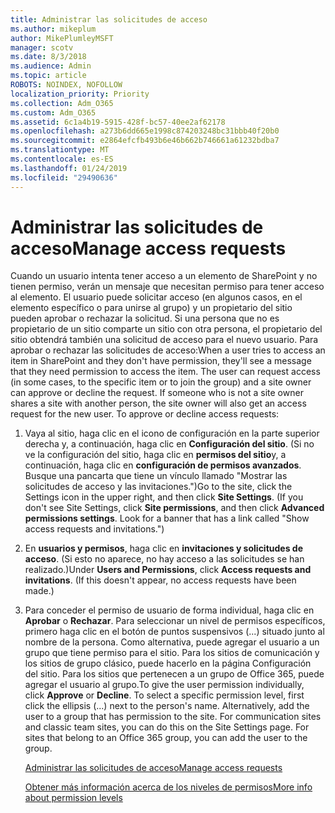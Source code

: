 ```yaml
---
title: Administrar las solicitudes de acceso
ms.author: mikeplum
author: MikePlumleyMSFT
manager: scotv
ms.date: 8/3/2018
ms.audience: Admin
ms.topic: article
ROBOTS: NOINDEX, NOFOLLOW
localization_priority: Priority
ms.collection: Adm_O365
ms.custom: Adm_O365
ms.assetid: 6c1a4b19-5915-428f-bc57-40ee2af62178
ms.openlocfilehash: a273b6dd665e1998c874203248bc31bbb40f20b0
ms.sourcegitcommit: e2864efcfb493b6e46b662b746661a61232bdba7
ms.translationtype: MT
ms.contentlocale: es-ES
ms.lasthandoff: 01/24/2019
ms.locfileid: "29490636"
---
```

# <a name="manage-access-requests"></a><span data-ttu-id="f9e1e-102">Administrar las solicitudes de acceso</span><span class="sxs-lookup"><span data-stu-id="f9e1e-102">Manage access requests</span></span>

<span data-ttu-id="f9e1e-p101">Cuando un usuario intenta tener acceso a un elemento de SharePoint y no tienen permiso, verán un mensaje que necesitan permiso para tener acceso al elemento. El usuario puede solicitar acceso (en algunos casos, en el elemento específico o para unirse al grupo) y un propietario del sitio pueden aprobar o rechazar la solicitud. Si una persona que no es propietario de un sitio comparte un sitio con otra persona, el propietario del sitio obtendrá también una solicitud de acceso para el nuevo usuario. Para aprobar o rechazar las solicitudes de acceso:</span><span class="sxs-lookup"><span data-stu-id="f9e1e-p101">When a user tries to access an item in SharePoint and they don't have permission, they'll see a message that they need permission to access the item. The user can request access (in some cases, to the specific item or to join the group) and a site owner can approve or decline the request. If someone who is not a site owner shares a site with another person, the site owner will also get an access request for the new user. To approve or decline access requests:</span></span>
  
1. <span data-ttu-id="f9e1e-p102">Vaya al sitio, haga clic en el icono de configuración en la parte superior derecha y, a continuación, haga clic en **Configuración del sitio**. (Si no ve la configuración del sitio, haga clic en **permisos del sitio**y, a continuación, haga clic en **configuración de permisos avanzados**. Busque una pancarta que tiene un vínculo llamado "Mostrar las solicitudes de acceso y las invitaciones.")</span><span class="sxs-lookup"><span data-stu-id="f9e1e-p102">Go to the site, click the Settings icon in the upper right, and then click **Site Settings**. (If you don't see Site Settings, click **Site permissions**, and then click **Advanced permissions settings**. Look for a banner that has a link called "Show access requests and invitations.")</span></span>
    
2. <span data-ttu-id="f9e1e-p103">En **usuarios y permisos**, haga clic en **invitaciones y solicitudes de acceso**. (Si esto no aparece, no hay acceso a las solicitudes se han realizado.)</span><span class="sxs-lookup"><span data-stu-id="f9e1e-p103">Under **Users and Permissions**, click **Access requests and invitations**. (If this doesn't appear, no access requests have been made.)</span></span>
    
3. <span data-ttu-id="f9e1e-p104">Para conceder el permiso de usuario de forma individual, haga clic en **Aprobar** o **Rechazar**. Para seleccionar un nivel de permisos específicos, primero haga clic en el botón de puntos suspensivos (...) situado junto al nombre de la persona. Como alternativa, puede agregar el usuario a un grupo que tiene permiso para el sitio. Para los sitios de comunicación y los sitios de grupo clásico, puede hacerlo en la página Configuración del sitio. Para los sitios que pertenecen a un grupo de Office 365, puede agregar el usuario al grupo.</span><span class="sxs-lookup"><span data-stu-id="f9e1e-p104">To give the user permission individually, click **Approve** or **Decline**. To select a specific permission level, first click the ellipsis (...) next to the person's name. Alternatively, add the user to a group that has permission to the site. For communication sites and classic team sites, you can do this on the Site Settings page. For sites that belong to an Office 365 group, you can add the user to the group.</span></span>
    
    [<span data-ttu-id="f9e1e-117">Administrar las solicitudes de acceso</span><span class="sxs-lookup"><span data-stu-id="f9e1e-117">Manage access requests </span></span>](https://go.microsoft.com/fwlink/?linkid=2008747)
    
    [<span data-ttu-id="f9e1e-118">Obtener más información acerca de los niveles de permisos</span><span class="sxs-lookup"><span data-stu-id="f9e1e-118">More info about permission levels</span></span>](https://go.microsoft.com/fwlink/?linkid=867071)
    

